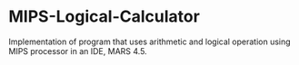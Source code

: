 # MIPS-Logical-Calculator
Implementation of program that uses arithmetic and logical operation using MIPS processor in an IDE, MARS 4.5.
